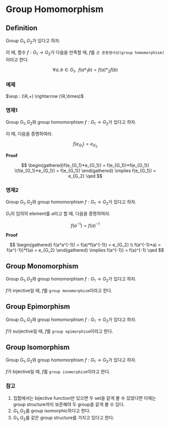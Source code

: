 # Group Homomorphism
## Definition
Group $G_1,G_2$가 있다고 하자.

이 때, 함수 $f : G_1\rightarrow G_2$가 다음을 만족할 때, $f$를 `군 준동형사상(group homomorphism)`이라고 한다.

$$ \forall a,b \in G_1, \enspace f(a*_1 b) = f(a) *_2 f(b) $$

### 예제
$\exp : (\R,+) \rightarrow (\R,\times)$

### 명제1
Group $G_1,G_2$와 group homomorphism $f : G_1 \rightarrow G_2$가 있다고 하자.

이 때, 다음을 증명하여라.

$$ f(e_{G_1}) = e_{G_2} $$

**Proof**

$$ \begin{gathered}f(e_{G_1}*e_{G_1}) = f(e_{G_1})*f(e_{G_1}) \\f(e_{G_1}*e_{G_1}) = f(e_{G_1}) \end{gathered} \implies f(e_{G_1}) = e_{G_2} \qed $$

### 명제2
Group $G_1,G_2$와 group homomorphism $f : G_1 \rightarrow G_2$가 있다고 하자.

$G_1$의 임의의 element를 $a$라고 할 때, 다음을 증명하여라.

$$ f(a^{-1}) = f(a)^{-1} $$

**Proof**

$$ \begin{gathered} f(a*a^{-1}) = f(a)*f(a^{-1}) = e_{G_2} \\ f(a^{-1}*a) = f(a^{-1})*f(a) = e_{G_2} \end{gathered} \implies f(a^{-1}) = f(a)^{-1} \qed  $$

## Group Monomorphism
Group $G_1,G_2$와 group homomorphism $f : G_1 \rightarrow G_2$가 있다고 하자.

$f$가 injective일 때, $f$를 `group monomorphism`이라고 한다.

## Group Epimorphism
Group $G_1,G_2$와 group homomorphism $f : G_1 \rightarrow G_2$가 있다고 하자.

$f$가 surjective일 때, $f$를 `group epimorphism`이라고 한다.

## Group Isomorphism
Group $G_1,G_2$와 group homomorphism $f : G_1 \rightarrow G_2$가 있다고 하자.

$f$가 bijective일 때, $f$를 `group isomorphism`이라고 한다.

### 참고
1. 집합에서는 bijective function만 있으면 두 set을 같게 볼 수 있었다면 이제는 group structure까지 보존해야 두 group을 같게 볼 수 있다.
2. $G_1,G_2$를 group isomorphic하다고 한다.
3. $G_1,G_2$를 같은 group structure를 가지고 있다고 한다.

